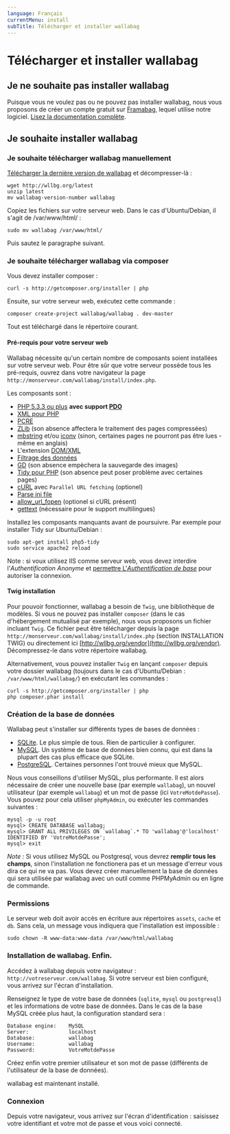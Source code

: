```yaml
---
language: Français
currentMenu: install
subTitle: Télécharger et installer wallabag
---
```


# Télécharger et installer wallabag

## Je ne souhaite pas installer wallabag

Puisque vous ne voulez pas ou ne pouvez pas installer wallabag, nous vous proposons de créer un compte gratuit sur [Framabag](https://framabag.org/), lequel utilise notre logiciel. [Lisez la documentation complète](../Utilisateur/Framabag.md).

## Je souhaite installer wallabag

### Je souhaite télécharger wallabag manuellement

[Télécharger la dernière version de wallabag](http://wllbg.org/latest) et décompresser-là :

    wget http://wllbg.org/latest
    unzip latest
    mv wallabag-version-number wallabag

Copiez les fichiers sur votre serveur web. Dans le cas d'Ubuntu/Debian, il s'agit de /var/www/html/ :

    sudo mv wallabag /var/www/html/

Puis sautez le paragraphe suivant.

### Je souhaite télécharger wallabag via composer

Vous devez installer composer : 

    curl -s http://getcomposer.org/installer | php

Ensuite, sur votre serveur web, exécutez cette commande : 

    composer create-project wallabag/wallabag . dev-master

Tout est téléchargé dans le répertoire courant.

#### Pré-requis pour votre serveur web

Wallabag nécessite qu'un certain nombre de composants soient installées sur votre serveur web.
Pour être sûr que votre serveur possède tous les pré-requis, ouvrez dans votre navigateur la page `http://monserveur.com/wallabag/install/index.php`.

Les composants sont :   
 
* [PHP 5.3.3 ou plus](http://php.net/manual/fr/install.php) **avec support [PDO](http://php.net/manual/en/book.pdo.php)**
* [XML pour PHP](http://php.net/fr/xml)
* [PCRE](http://php.net/fr/pcre)
* [ZLib](http://php.net/en/zlib) (son absence affectera le traitement des pages compressées)
* [mbstring](http://php.net/en/mbstring) et/ou [iconv](http://php.net/en/iconv) (sinon, certaines pages ne pourront pas être lues - même en anglais)
* L'extension [DOM/XML](http://php.net/manual/en/book.dom.php)
* [Filtrage des données](http://php.net/manual/fr/book.filter.php)
* [GD](http://php.net/manual/en/book.image.php) (son absence empèchera la sauvegarde des images)
* [Tidy pour PHP](http://php.net/fr/tidy) (son absence peut poser problème avec certaines pages)
* [cURL](http://php.net/fr/curl) avec `Parallel URL fetching` (optionel)
* [Parse ini file](http://uk.php.net/manual/en/function.parse-ini-file.php) 
* [allow_url_fopen](http://www.php.net/manual/fr/filesystem.configuration.php#ini.allow-url-fopen) (optionel si cURL présent)
* [gettext](http://php.net/manual/fr/book.gettext.php) (nécessaire pour le support multilingues)

Installez les composants manquants avant de poursuivre. Par exemple pour installer Tidy sur Ubuntu/Debian :

    sudo apt-get install php5-tidy
    sudo service apache2 reload
    
Note : si voux utilisez IIS comme serveur web, vous devez interdire l'*Authentification Anonyme* et [permettre L'*Authentification de base*](https://technet.microsoft.com/en-us/library/cc772009%28v=ws.10%29.aspx) pour autoriser la connexion.

#### Twig installation

Pour pouvoir fonctionner, wallabag a besoin de `Twig`, une bibliothèque de modèles.
Si vous ne pouvez pas installer `composer` (dans le cas d'hébergement mutualisé par exemple), nous vous proposons un fichier
incluant `Twig`. Ce fichier peut être télécharger depuis la page `http://monserveur.com/wallabag/install/index.php` (section INSTALLATION TWIG) ou directement ici [http://wllbg.org/vendor](http://wllbg.org/vendor). Décompressez-le dans votre répertoire wallabag.

Alternativement, vous pouvez installer `Twig` en lançant `composer` depuis votre dossier wallabag (toujours dans le cas d'Ubuntu/Debian : <code>/var/www/html/wallabag/</code>) en exécutant les commandes :

    curl -s http://getcomposer.org/installer | php
    php composer.phar install

### Création de la base de données

Wallabag peut s'installer sur différents types de bases de données :

* [SQLite](http://php.net/manual/fr/book.sqlite.php). Le plus simple de tous. Rien de particulier à configurer.
* [MySQL](http://php.net/manual/fr/book.mysql.php). Un système de base de données bien connu, qui est dans la plupart des cas plus efficace que SQLite.
* [PostgreSQL](http://php.net/manual/fr/book.pgsql.php). Certaines personnes l'ont trouvé mieux que MySQL.

Nous vous conseillons d'utiliser MySQL, plus performante. Il est alors nécessaire de créer une nouvelle base (par exemple `wallabag`), un nouvel utilisateur (par exemple  `wallabag`) et un mot de passe (ici `VotreMotdePasse`). Vous pouvez pour cela utiliser `phpMyAdmin`, ou exécuter les commandes suivantes :

    mysql -p -u root
    mysql> CREATE DATABASE wallabag;
    mysql> GRANT ALL PRIVILEGES ON `wallabag`.* TO 'wallabag'@'localhost' IDENTIFIED BY 'VotreMotdePasse';
    mysql> exit
    
*Note :* Si vous utilisez MySQL ou Postgresql, vous devrez **remplir tous les champs**, sinon l'installation ne fonctionera pas et un message d'erreur vous dira ce qui ne va pas. Vous devez créer manuellement la base de données qui sera utilisée par wallabag avec un outil comme PHPMyAdmin ou en ligne de commande.

### Permissions

Le serveur web doit avoir accès en écriture aux répertoires `assets`, `cache` et `db`. Sans cela, un message vous indiquera que l'installation est impossible :

    sudo chown -R www-data:www-data /var/www/html/wallabag

### Installation de wallabag. Enfin.

Accédez à wallabag depuis votre navigateur : `http://votreserveur.com/wallabag`. Si votre serveur est bien configuré, vous arrivez sur l'écran d'installation.

Renseignez le type de votre base de données (`sqlite`, `mysql` ou `postgresql`) et les informations de votre base de données. Dans le cas de la base MySQL créée plus haut, la configuration standard sera :

    Database engine:    MySQL
    Server:             localhost
    Database: 	        wallabag
    Username:	        wallabag
    Password:	        VotreMotdePasse

Créez enfin votre premier utilisateur et son mot de passe (différents de l'utilisateur de la base de données).

wallabag est maintenant installé.

### Connexion

Depuis votre navigateur, vous arrivez sur l'écran d'identification : saisissez votre identifiant et votre mot de passe et vous voici connecté.
